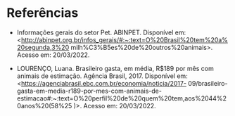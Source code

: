 # Referências

- Informações gerais do setor Pet. ABINPET. Disponível em:
  <http://abinpet.org.br/infos_gerais/#:~:text=O%20Brasil%20tem%20a%20segunda,3%20
  milh%C3%B5es%20de%20outros%20animais>. Acesso em: 20/03/2022.

- LOURENÇO, Luana. Brasileiro gasta, em média, R$189 por mês com animais de estimação.
  Agência Brasil, 2017. Disponível em: <https://agenciabrasil.ebc.com.br/economia/noticia/2017-
  09/brasileiro-gasta-em-media-r189-por-mes-com-animais-de-
  estimacao#:~:text=O%20perfil%20de%20quem%20tem,aos%2044%20anos%20(58%25
  )>. Acesso em: 20/03/2022.
